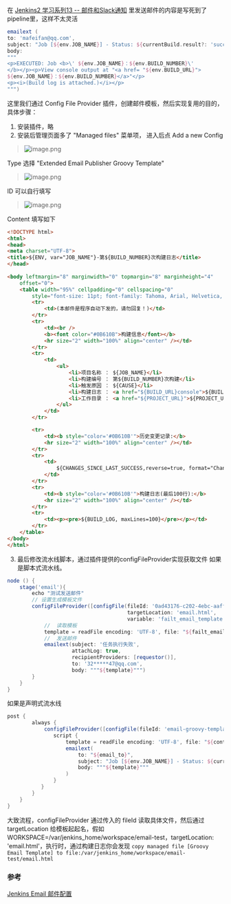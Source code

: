 在 [Jenkins2 学习系列13 -- 邮件和Slack通知](https://www.jianshu.com/p/d9ed0bc0f63a) 里发送邮件的内容是写死到了pipeline里，这样不太灵活

```groovy
emailext (
to: 'mafeifan@qq.com', 
subject: "Job [${env.JOB_NAME}] - Status: ${currentBuild.result?: 'success'}", 
body: 
"""
<p>EXECUTED: Job <b>\' ${env.JOB_NAME}：${env.BUILD_NUMBER}\'
</b></p><p>View console output at "<a href= "${env.BUILD_URL}">
${env.JOB_NAME}：${env.BUILD_NUMBER}</a>"</p>
<p><i>(Build log is attached.)</i></p>
""")
```

这里我们通过 Config File Provider 插件，创建邮件模板，然后实现复用的目的，具体步骤：
1. 安装插件，略
2. 安装后管理页面多了 "Managed files" 菜单项， 进入后点 Add a new Config

> ![image.png](https://hexo-blog.pek3b.qingstor.com/upload_images/71414-3b823b34199a1f50.png?imageMogr2/auto-orient/strip%7CimageView2/2/w/1240)

Type 选择 "Extended Email Publisher Groovy Template"
> ![image.png](https://hexo-blog.pek3b.qingstor.com/upload_images/71414-3b71864f1d85542d.png?imageMogr2/auto-orient/strip%7CimageView2/2/w/1240)

ID 可以自行填写
> ![image.png](https://hexo-blog.pek3b.qingstor.com/upload_images/71414-8de53661c7fef6b7.png?imageMogr2/auto-orient/strip%7CimageView2/2/w/1240)

Content 填写如下
```html
<!DOCTYPE html>
<html>
<head>
<meta charset="UTF-8">
<title>${ENV, var="JOB_NAME"}-第${BUILD_NUMBER}次构建日志</title>  
</head>
 
<body leftmargin="8" marginwidth="0" topmargin="8" marginheight="4"
    offset="0">
    <table width="95%" cellpadding="0" cellspacing="0"
        style="font-size: 11pt; font-family: Tahoma, Arial, Helvetica, sans-serif">
        <tr>
            <td>(本邮件是程序自动下发的，请勿回复！)</td>
        </tr>
        <tr>
            <td><br />
            <b><font color="#0B610B">构建信息</font></b>
            <hr size="2" width="100%" align="center" /></td>
        </tr>
        <tr>
            <td>
                <ul>
                    <li>项目名称 ： ${JOB_NAME}</li>
                    <li>构建编号 ： 第${BUILD_NUMBER}次构建</li>
                    <li>触发原因 ： ${CAUSE}</li>
                    <li>构建日志 ： <a href="${BUILD_URL}console">${BUILD_URL}console</a></li>
                    <li>工作目录 ： <a href="${PROJECT_URL}">${PROJECT_URL}</a></li>
                </ul>
            </td>
        </tr>

        <tr>
            <td><b style="color='#0B610B'">历史变更记录:</b>
            <hr size="2" width="100%" align="center" /></td>
        </tr>
        <tr>
            <td>
                ${CHANGES_SINCE_LAST_SUCCESS,reverse=true, format="Changes for Build #%n:<br />%c<br />",showPaths=true,changesFormat="<pre>[%a]<br />%m</pre>",pathFormat="&nbsp;&nbsp;&nbsp;&nbsp;%p"}
            </td>
        </tr>
        <tr>
            <td><b style="color='#0B610B'">构建日志(最后100行):</b>
            <hr size="2" width="100%" align="center" /></td>
        </tr>
        <tr>
            <td><p><pre>${BUILD_LOG, maxLines=100}</pre></p></td>
        </tr>
    </table>
</body>
</html>
```

3. 最后修改流水线脚本，通过插件提供的configFileProvider实现获取文件
如果是脚本式流水线。

```groovy
node () {
    stage('email'){
        echo "测试发送邮件"
        // 设置生成模板文件
        configFileProvider([configFile(fileId: '0ad43176-c202-4ebc-aaff-441ef79f49d8',
                                       targetLocation: 'email.html', 
                                       variable: 'failt_email_template')]) {
            //  读取模板
            template = readFile encoding: 'UTF-8', file: "${failt_email_template}"
            //  发送邮件
            emailext(subject: '任务执行失败',
            	     attachLog: true,
            	     recipientProviders: [requestor()], 
            	     to: '32*****47@qq.com',
            	     body: """${template}""")
        }
    }
}
```

如果是声明式流水线
```groovy
post {
        always {
            configFileProvider([configFile(fileId: 'email-groovy-template-cn', targetLocation: 'email.html', variable: 'content')]) {
               script {
                   template = readFile encoding: 'UTF-8', file: "${content}"
                   emailext(
                       to: "${email_to}",
                       subject: "Job [${env.JOB_NAME}] - Status: ${currentBuild.result?: 'success'}",
                       body: """${template}"""
                   )
               }
           }
        }
    }
}
```
大致流程，configFileProvider 通过传入的 fileId 读取具体文件，然后通过 targetLocation 给模板起起名，假如  WORKSPACE=/var/jenkins_home/workspace/email-test，targetLocation: 'email.html'，执行时，通过构建日志你会发现 `copy managed file [Groovy Email Template] to file:/var/jenkins_home/workspace/email-test/email.html`

### 参考
[Jenkins Email 邮件配置](http://www.mydlq.club/article/7/)

